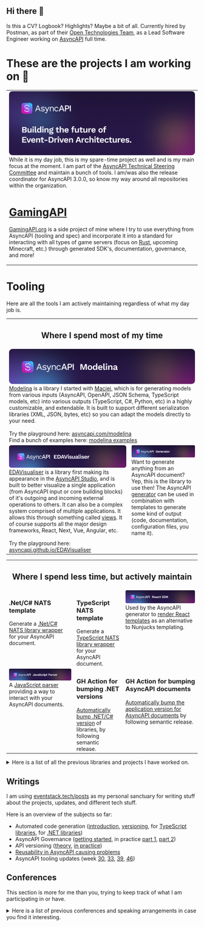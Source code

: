## Hi there 👋
Is this a CV? Logbook? Highlights? Maybe a bit of all. Currently hired by Postman, as part of their <a href="https://blog.postman.com/announcing-postman-open-technologies/">Open Technologies Team</a>, as a Lead Software Engineer working on <a href="https://github.com/orgs/asyncapi">AsyncAPI</a> full time.

# These are the projects I am working on 🔭

<table  style="table-layout: fixed; width: 100%;">
  <tr>
    <td colspan="1">
    <img src="asyncapi.png"
     alt="AsyncAPI logo"/> While it is my day job, this is my spare-time project as well and is my main focus at the moment. I am part of the <a href="https://www.asyncapi.com/community/tsc">AsyncAPI Technical Steering Committee</a> and maintain a bunch of tools. I am/was also the release coordinator for AsyncAPI 3.0.0, so know my way around all repositories within the organization.
    </td>
  </tr>
  <tr style="vertical-align: top;">
    <td><h1><a href="https://github.com/GamingAPI/">GamingAPI</a></h1><p><a href="https://gamingapi.org/">GamingAPI.org</a> is a side project of mine where I try to use everything from AsyncAPI (tooling and spec) and incorporate it into a standard for interacting with all types of game servers (focus on <a href="https://rust.facepunch.com/">Rust</a>, upcoming Minecraft, etc.) through generated SDK's, documentation, governance, and more!</p></td>
  </tr>
</table>

# Tooling
Here are all the tools I am actively maintaining regardless of what my day job is.

<table style="table-layout: fixed; width: 100%;">
  <tr>
    <td colspan="2">
    <h2 align="center"><b>Where I spend most of my time</b></h1>
    </td>
  </tr>
  <tr>
    <td colspan="2">
    <img src="asyncapi-modelina.png"
     alt="Modelina banner"/><a href="https://github.com/asyncapi/modelina">Modelina</a> is a library I started with <a href="https://github.com/magicmatatjahu">Maciej</a>, which is for generating models from various inputs (AsyncAPI, OpenAPI, JSON Schema, TypeScript models, etc) into various outputs (TypeScript, C#, Python, etc) in a highly customizable, and extendable. It is built to support different serialization libraries (XML, JSON, bytes, etc) so you can adapt the models directly to your need. </br></br> Try the playground here: <a href="https://www.asyncapi.com/modelina">asyncapi.com/modelina</a></br> Find a bunch of examples here: <a href="https://github.com/asyncapi/modelina/tree/master/examples#examples">modelina examples</a>
    </td>
  </tr>
  <tr style="vertical-align: top;">
    <td><img src="asyncapi-edavisualiser.png"
     alt="Edavisualiser banner"/><a href="https://github.com/asyncapi/EDAVisualiser/">EDAVisualiser</a> is a library first making its appearance in the <a href="https://studio.asyncapi.com/">AsyncAPI Studio</a>, and is built to better visualize a single application (from AsyncAPI input or core building blocks) of it's outgoing and incoming external operations to others. It can also be a complex system comprised of multiple applications. It allows this through something called <a href="https://github.com/asyncapi/EDAVisualiser#views">views</a>. It of course supports all the major design frameworks, React, Next, Vue, Angular, etc.</br></br> Try the playground here: <a href="asyncapi.github.io/EDAVisualiser">asyncapi.github.io/EDAVisualiser</a>
    </td>
    <td>
    <img src="asyncapi-generator.png" alt="AsyncAPI generator banner"/> Want to generate anything from an AsyncAPI document? Yep, this is the library to use then! The AsyncAPI <a href="https://github.com/asyncapi/generator">generator</a> can be used in combination with templates to generate some kind of output (code, documentation, configuration files, you name it).
    </td>
  </tr>
</table>
<table style="table-layout: fixed; width: 100%; vertical-align: top;">
  <tr>
    <td colspan="3">
    <h2 align="center"><b>Where I spend less time, but actively maintain</b></h1>
    </td>
  </tr>
  <tr style="vertical-align: top;">
    <td>
    <h3>.Net/C# NATS template</h3> Generate a <a href="https://github.com/asyncapi/dotnet-nats-template">.Net/C# NATS library wrapper</a> for your AsyncAPI document.
    </td>
    <td>
    <h3>TypeScript NATS template</h3> Generate a <a href="https://github.com/asyncapi/typescript-nats-template">TypeScript NATS library wrapper</a> for your AsyncAPI document.
    </td>
    <td>
    <img src="generator-react-sdk.png" alt="AsyncAPI generator React SDK"/>Used by the AsyncAPI generator to <a href="https://github.com/asyncapi/generator-react-sdk">render React templates</a> as an alternative to Nunjucks templating.
    </td>
  </tr>
  <tr style="vertical-align: top;">
    <td>
    <img src="asyncapi-js-parser.png" alt="AsyncAPI JS parser"/> A <a href="https://github.com/asyncapi/dotnet-nats-template">JavaScript parser</a> providing a way to interact with your AsyncAPI documents.
    </td>
    <td>
    <h3>GH Action for bumping .NET versions</h3> <a href="https://github.com/jonaslagoni/gh-action-dotnet-bump">Automatically bump .NET/C# version</a> of libraries, by following semantic release.
    </td>
    <td>
    <h3>GH Action for bumping AsyncAPI documents</h3> <a href="https://github.com/jonaslagoni/gh-action-asyncapi-document-bump">Automatically bump the application version for AsyncAPI documents</a> by following semantic release.
    </td>
  </tr>
</table>

<details>
  <summary>Here is a list of all the previous libraries and projects I have worked on.</summary>

- https://github.com/jonaslagoni/Wizard-Of-Treldan, university group project, 2d and 2 different UI games in one, with a custom game engine, written in Java.
- https://github.com/jonaslagoni/NEON, university group project, a 2d tower defense game, using OSGi to use a modular system to load and unload towers, maps, game modes, etc on the fly, build upon libgdx, written in Java.
- https://github.com/jonaslagoni/csgoLiveServer, spare time project trying to reflect what happens in a CSGO server in the web browser, first version of GamingAPI I guess.
- https://github.com/jonaslagoni/asyncapi-quicktype-template, AsyncAPI generator template to generate typed models with QuickType. 
- https://github.com/jonaslagoni/asyncapi-quicktype-filter, the core library code for the QuickType template.
- https://github.com/jonaslagoni/.NET-websocket-client-template, an old AsyncAPI generator template for generating a WebSocket wrapper in .NET.
- https://github.com/jonaslagoni/ts-websocket-server-template, an old AsyncAPI generator template for generating a WebSocket wrapper in TypeScript.
- https://github.com/jonaslagoni/Java-to-JSON-Schema, a JSON Schema draft-7 DSL for writing JSON Schema through code in Java. 
- https://github.com/jonaslagoni/Java-to-AsyncAPI, an AsyncAPI DSL for writing AsyncAPI documents through code in Java. Uses the JSON Schema variant as well internally to define payloads.

</details>

## Writings
I am using [eventstack.tech/posts](https://eventstack.tech/posts) as my personal sanctuary for writing stuff about the projects, updates, and different tech stuff.

Here is an overview of the subjects so far:
- Automated code generation ([introduction](https://eventstack.tech/posts/automated-utopia), [versioning](https://eventstack.tech/posts/automated-utopia-versioning), for [TypeScript libraries](https://eventstack.tech/posts/automated-utopia-typescript), for [.NET libraries](https://eventstack.tech/posts/automated-utopia-dotnet))
- AsyncAPI Governance ([getting started](https://eventstack.tech/posts/getting-started-with-governance), in practice [part 1](https://eventstack.tech/posts/enforcing-consistency-guidelines-part-1), [part 2](https://eventstack.tech/posts/enforcing-consistency-guidelines-part-2))
- API versioning ([theory](https://eventstack.tech/posts/versioning-is-easy), [in practice](https://eventstack.tech/posts/asyncapi-versioning-in-practice))
- [Reusability in AsyncAPI causing problems](https://eventstack.tech/posts/reusability-causing-problems)
- AsyncAPI tooling updates (week [30](https://eventstack.tech/posts/asyncapi-tooling-update-1), [33](https://eventstack.tech/posts/asyncapi-tooling-update-week-33), [39](https://eventstack.tech/posts/asyncapi-tooling-update-week-39), [46](https://eventstack.tech/posts/asyncapi-tooling-update-week-46))

## Conferences
This section is more for me than you, trying to keep track of what I am participating in or have.

<details>
  <summary>Here is a list of previous conferences and speaking arrangements in case you find it interesting.</summary>
  
- (speaking) AsyncAPI conference, at Sngular Madrid, 2023, in-person
- (participating) AsyncAPI conference, at IBM London, 2023, in-person
- (speaking) APIDays Paris 2022, in-person, gonna be speaking about `AsyncAPI and schema format complexity`.
- (participating) GOTO Copenhagen 2022, in-person.
- (participating) Digital Transformation World, TMForum, Copenhagen 2022, in-person
- (speaking) AsyncAPI conference 2022, had two talks here. The two talks were `Next Generation of AsyncAPI` (watch the recording here: https://www.youtube.com/watch?v=WOMDYzHh-3w) and `The Intricacies of a Single Keyword in AsyncAPI` (watch the recording here: https://www.youtube.com/watch?v=fLAAXAXOGlE)
- (speaking) API:World 2021, online, talked about `How AsyncAPI can enhance your developer experience`
- (speaking) APIDays Interface 2021, online, talked about `How AsyncAPI can enhance your developer experience`. Watch the recording here: https://www.youtube.com/watch?v=W7L0ryT3Qmo
- (participating) Info Security Denmark 2021, in-person
- (participating) APIDays Paris 2019, in-person, invitation by [Fran](https://github.com/fmvilas)
- (participating) Info Security Denmark 2019, in-person

</details>
